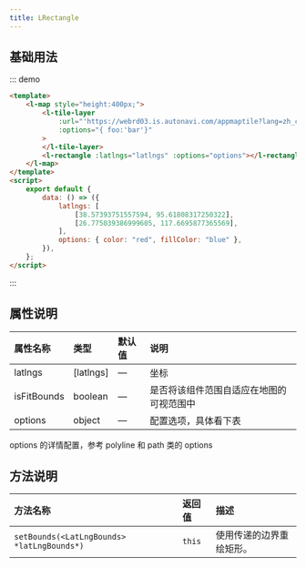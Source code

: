 ```yaml
---
title: LRectangle
---
```


## 基础用法

::: demo

```html
<template>
	<l-map style="height:400px;">
		<l-tile-layer
			:url="'https://webrd03.is.autonavi.com/appmaptile?lang=zh_cn&size=1&scale=1&style=8&x={x}&y={y}&z={z}'"
			:options="{ foo:'bar'}"
		>
		</l-tile-layer>
		<l-rectangle :latlngs="latlngs" :options="options"></l-rectangle>
	</l-map>
</template>
<script>
	export default {
		data: () => ({
			latlngs: [
				[38.57393751557594, 95.61808317250322],
				[26.775039386999605, 117.6695877365569],
			],
			options: { color: "red", fillColor: "blue" },
		}),
	};
</script>
```

:::

## 属性说明

| 属性名称    | 类型      | 默认值 | 说明                                     |
| :---------- | :-------- | :----- | :--------------------------------------- |
| latlngs     | [latlngs] | —      | 坐标                                     |
| isFitBounds | boolean   | —      | 是否将该组件范围自适应在地图的可视范围中 |
| options     | object    | —      | 配置选项，具体看下表                     |

options 的详情配置，参考 polyline 和 path 类的 options

## 方法说明

| 方法名称                                   | 返回值 | 描述                     |
| :----------------------------------------- | :----- | :----------------------- |
| `setBounds(<LatLngBounds> *latLngBounds*)` | `this` | 使用传递的边界重绘矩形。 |
